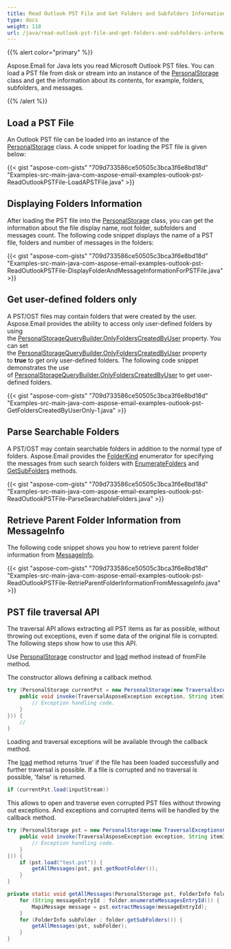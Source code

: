 ```yaml
---
title: Read Outlook PST File and Get Folders and Subfolders Information
type: docs
weight: 110
url: /java/read-outlook-pst-file-and-get-folders-and-subfolders-information/
---
```


{{% alert color="primary" %}} 

Aspose.Email for Java lets you read Microsoft Outlook PST files. You can load a PST file from disk or stream into an instance of the [PersonalStorage](https://reference.aspose.com/email/java/com.aspose.email/PersonalStorage) class and get the information about its contents, for example, folders, subfolders, and messages.

{{% /alert %}} 
## **Load a PST File**
An Outlook PST file can be loaded into an instance of the [PersonalStorage](https://reference.aspose.com/email/java/com.aspose.email/PersonalStorage) class. A code snippet for loading the PST file is given below:

{{< gist "aspose-com-gists" "709d733586ce50505c3bca3f6e8bd18d" "Examples-src-main-java-com-aspose-email-examples-outlook-pst-ReadOutlookPSTFile-LoadAPSTFile.java" >}}
## **Displaying Folders Information**
After loading the PST file into the [PersonalStorage](https://reference.aspose.com/email/java/com.aspose.email/PersonalStorage) class, you can get the information about the file display name, root folder, subfolders and messages count. The following code snippet displays the name of a PST file, folders and number of messages in the folders:

{{< gist "aspose-com-gists" "709d733586ce50505c3bca3f6e8bd18d" "Examples-src-main-java-com-aspose-email-examples-outlook-pst-ReadOutlookPSTFile-DisplayFolderAndMessageInformationForPSTFile.java" >}}
## **Get user-defined folders only**
A PST/OST files may contain folders that were created by the user. Aspose.Email provides the ability to access only user-defined folders by using the [PersonalStorageQueryBuilder.OnlyFoldersCreatedByUser](https://reference.aspose.com/email/java/com.aspose.email/PersonalStorageQueryBuilder#getOnlyFoldersCreatedByUser\(\)) property. You can set the [PersonalStorageQueryBuilder.OnlyFoldersCreatedByUser](https://reference.aspose.com/email/java/com.aspose.email/PersonalStorageQueryBuilder#getOnlyFoldersCreatedByUser\(\)) property to **true** to get only user-defined folders. The following code snippet demonstrates the use of [PersonalStorageQueryBuilder.OnlyFoldersCreatedByUser](https://reference.aspose.com/email/java/com.aspose.email/PersonalStorageQueryBuilder#getOnlyFoldersCreatedByUser\(\)) to get user-defined folders.



{{< gist "aspose-com-gists" "709d733586ce50505c3bca3f6e8bd18d" "Examples-src-main-java-com-aspose-email-examples-outlook-pst-GetFoldersCreatedByUserOnly-1.java" >}}
## **Parse Searchable Folders**
A PST/OST may contain searchable folders in addition to the normal type of folders. Aspose.Email provides the [FolderKind](https://reference.aspose.com/email/java/com.aspose.email/FolderKind) enumerator for specifying the messages from such search folders with [EnumerateFolders](https://reference.aspose.com/email/java/com.aspose.email/FolderInfo#enumerateFolders\(\)) and [GetSubFolders](https://reference.aspose.com/email/java/com.aspose.email/FolderInfo#getSubFolders\(\)) methods.

{{< gist "aspose-com-gists" "709d733586ce50505c3bca3f6e8bd18d" "Examples-src-main-java-com-aspose-email-examples-outlook-pst-ReadOutlookPSTFile-ParseSearchableFolders.java" >}}
## **Retrieve Parent Folder Information from MessageInfo**
The following code snippet shows you how to retrieve parent folder information from [MessageInfo](https://reference.aspose.com/email/java/com.aspose.email/MessageInfo).

{{< gist "aspose-com-gists" "709d733586ce50505c3bca3f6e8bd18d" "Examples-src-main-java-com-aspose-email-examples-outlook-pst-ReadOutlookPSTFile-RetrieParentFolderInformationFromMessageInfo.java" >}}


## **PST file traversal API**

The traversal API allows extracting all PST items as far as possible, without throwing out exceptions, even if some data of the original file is corrupted.
The following steps show how to use this API.

Use [PersonalStorage](https://apireference.aspose.com/email/java/com.aspose.email/PersonalStorage) constructor and [load](https://reference.aspose.com/email/java/com.aspose.email/PersonalStorage#load\(java.io.InputStream\)) method instead of fromFile method.

The constructor allows defining a callback method.

```java
try (PersonalStorage currentPst = new PersonalStorage(new TraversalExceptionsCallback() {
    public void invoke(TraversalAsposeException exception, String itemId) {
        // Exception handling code.
    }
})) {
    //
}
```

Loading and traversal exceptions will be available through the callback method.

The [load](https://reference.aspose.com/email/java/com.aspose.email/PersonalStorage#load\(java.io.InputStream\)) method returns 'true' if the file has been loaded successfully and further traversal is possible. If a file is corrupted and no traversal is possible, 'false' is returned.

```java
if (currentPst.load(inputStream))
```

This allows to open and traverse even corrupted PST files without throwing out exceptions. And exceptions and corrupted items will be handled by the callback method.

```java
try (PersonalStorage pst = new PersonalStorage(new TraversalExceptionsCallback() {
    public void invoke(TraversalAsposeException exception, String itemId) {
        // Exception handling code.
    }
})) {
    if (pst.load("test.pst")) {
        getAllMessages(pst, pst.getRootFolder());
    }
}

private static void getAllMessages(PersonalStorage pst, FolderInfo folder) {
    for (String messageEntryId : folder.enumerateMessagesEntryId()) {
        MapiMessage message = pst.extractMessage(messageEntryId);
    }
    for (FolderInfo subFolder : folder.getSubFolders()) {
        getAllMessages(pst, subFolder);
    }
}
```
